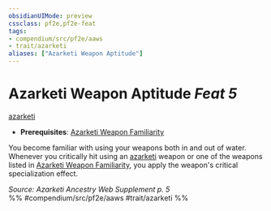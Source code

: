 ```yaml
---
obsidianUIMode: preview
cssclass: pf2e,pf2e-feat
tags:
- compendium/src/pf2e/aaws
- trait/azarketi
aliases: ["Azarketi Weapon Aptitude"]
---
```

# Azarketi Weapon Aptitude  *Feat 5*  
[azarketi](../../rules/traits/azarketi-loag.md)  

- **Prerequisites**: [Azarketi Weapon Familiarity](azarketi-weapon-familiarity-aaws.md)

You become familiar with using your weapons both in and out of water. Whenever you critically hit using an [azarketi](../../rules/traits/azarketi-loag.md) weapon or one of the weapons listed in [Azarketi Weapon Familiarity](azarketi-weapon-familiarity-aaws.md), you apply the weapon's critical specialization effect.

*Source: Azarketi Ancestry Web Supplement p. 5*  
%% #compendium/src/pf2e/aaws #trait/azarketi %%